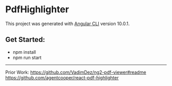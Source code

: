 # PdfHighlighter

This project was generated with [Angular CLI](https://github.com/angular/angular-cli) version 10.0.1.

## Get Started:
- npm install
- npm run start
----

Prior Work:
https://github.com/VadimDez/ng2-pdf-viewer#readme
https://github.com/agentcooper/react-pdf-highlighter

